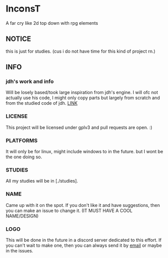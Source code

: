 # IncᴑnsT
A far cry like 2d top down with rpg elements

## NOTICE
this is just for studies. (cus i do not have time for this kind of project rn.)

## INFO

### jdh's work and info
Will be losely based/took large inspiration from jdh's engine.
I will ofc not actually use his code, I might only copy parts but largely
from scratch and from the studied code of jdh. [LINK](https://www.patreon.com/jdah)

### LICENSE
This project will be licensed under gplv3 and pull requests are open. :)

### PLATFORMS
It will only be for linux, might include windows to in the future. but I wont be the one doing so.

### STUDIES 
All my studies will be in [./studies].

### NAME
Came up with it on the spot. If you don't like it and have suggestions,
then you can make an issue to change it. (IT MUST HAVE A COOL NAME/DESIGN)

### LOGO
This will be done in the future in a discord server dedicated to this effort. If you can't 
wait to make one, then you can always send it by [email](koningdragon@gmail.com) or maybe in the issues.
